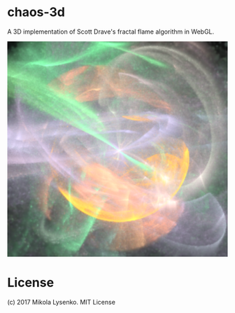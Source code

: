 chaos-3d
========
A 3D implementation of Scott Drave's fractal flame algorithm in WebGL.

<img src="screenshot.png" />

# License
(c) 2017 Mikola Lysenko. MIT License
